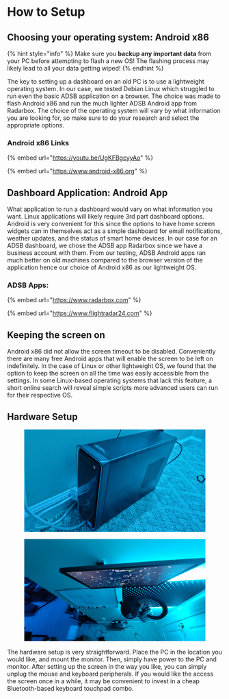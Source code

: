 # How to Setup

## Choosing your operating system: Android x86&#x20;

{% hint style="info" %}
Make sure you **backup any important data** from your PC before attempting to flash a new OS! The flashing process may likely lead to all your data getting wiped!
{% endhint %}

The key to setting up a dashboard on an old PC is to use a lightweight operating system. In our case, we tested Debian Linux which struggled to run even the basic ADSB application on a browser. The choice was made to flash Android x86 and run the much lighter ADSB Android app from Radarbox. The choice of the operating system will vary by what information you are looking for, so make sure to do your research and select the appropriate options.&#x20;

### &#x20;Android x86 Links

{% embed url="https://youtu.be/UgKFBgcyyAo" %}

{% embed url="https://www.android-x86.org" %}

## Dashboard Application: Android App

What application to run a dashboard would vary on what information you want. Linux applications will likely require 3rd part dashboard options. Android is very convenient for this since the options to have home screen widgets can in themselves act as a simple dashboard for email notifications, weather updates, and the status of smart home devices. In our case for an ADSB dashboard, we chose the ADSB app Radarbox since we have a business account with them. From our testing, ADSB Android apps ran much better on old machines compared to the browser version of the application hence our choice of Android x86 as our lightweight OS.&#x20;

### ADSB Apps:

{% embed url="https://www.radarbox.com" %}

{% embed url="https://www.flightradar24.com" %}

## Keeping the screen on

Android x86 did not allow the screen timeout to be disabled. Conveniently there are many free Android apps that will enable the screen to be left on indefinitely. In the case of Linux or other lightweight OS, we found that the option to keep the screen on all the time was easily accessible from the settings. In some Linux-based operating systems that lack this feature, a short online search will reveal simple scripts more advanced users can run for their respective OS.

## Hardware Setup

<figure><img src="../../.gitbook/assets/20230607_172233[1].jpg" alt=""><figcaption></figcaption></figure>

<figure><img src="../../.gitbook/assets/20230607_172213[1].jpg" alt=""><figcaption></figcaption></figure>

The hardware setup is very straightforward. Place the PC in the location you would like, and mount the monitor. Then, simply have power to the PC and monitor. After setting up the screen in the way you like, you can simply unplug the mouse and keyboard peripherals. If you would like the access the screen once in a while, it may be convenient to invest in a cheap Bluetooth-based keyboard touchpad combo.&#x20;
